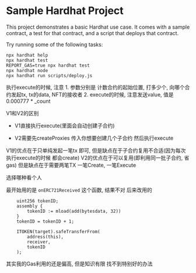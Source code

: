 # Sample Hardhat Project

This project demonstrates a basic Hardhat use case. It comes with a sample contract, a test for that contract, and a script that deploys that contract.

Try running some of the following tasks:

```shell
npx hardhat help
npx hardhat test
REPORT_GAS=true npx hardhat test
npx hardhat node
npx hardhat run scripts/deploy.js
```

执行execute的时候, 注意
    1. 参数分别是 计数合约的起始位置, 打多少个, 向哪个合约发起tx, tx的data, NFT的接收者
    2. execute的时候, 注意发送value, 值是 0.000777 * _count

V1和V2的区别

 - V1直接执行execute(里面会自动创建子合约)

 - V2需要先createProxies 传入你想要创建几个子合约
    然后执行execute


V1的优点在于只单纯发起一笔tx 即可, 但是缺点在于子合约复用不合适(因为每次执行execute的时候 都会create)
V2的优点在于可以复用(即利用同一批子合约, 省gas) 但是缺点在于需要两笔TX 一笔Create, 一笔Execute

选择哪种看个人


最开始用的是 `onERC721Received` 这个函数, 结果不对
后来改用的
```
    uint256 tokenID;
    assembly {
        tokenID := mload(add(bytesdata, 32))
    }
    tokenID = tokenID + 1;

    ITOKEN(target).safeTransferFrom(
        address(this),
        receiver,
        tokenID
    );
```

其实我的Gas利用的还是偏高, 但是知识有限 找不到特别好的办法